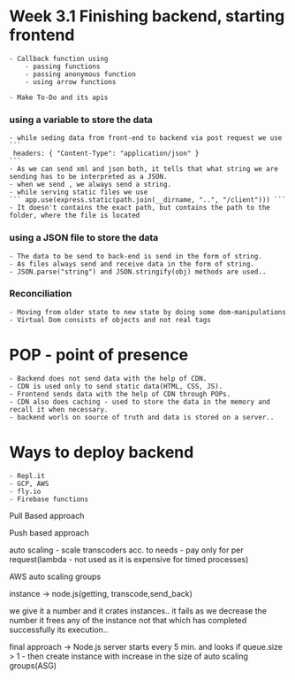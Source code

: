 # Week 3.1 Finishing backend, starting frontend

    - Callback function using
        - passing functions
        - passing anonymous function
        - using arrow functions

    - Make To-Do and its apis

### using a variable to store the data

    - while seding data from front-end to backend via post request we use
    ```
     headers: { "Content-Type": "application/json" }
    ```
    - As we can send xml and json both, it tells that what string we are sending has to be interpreted as a JSON.
    - when we send , we always send a string.
    - while serving static files we use
    ``` app.use(express.static(path.join(__dirname, "..", "/client"))) ```
    - It doesn't contains the exact path, but contains the path to the folder, where the file is located

### using a JSON file to store the data

    - The data to be send to back-end is send in the form of string.
    - As files always send and receive data in the form of string.
    - JSON.parse("string") and JSON.stringify(obj) methods are used..

### Reconciliation

    - Moving from older state to new state by doing some dom-manipulations
    - Virtual Dom consists of objects and not real tags

# POP - point of presence

    - Backend does not send data with the help of CDN.
    - CDN is used only to send static data(HTML, CSS, JS).
    - Frontend sends data with the help of CDN through POPs.
    - CDN also does caching - used to store the data in the memory and recall it when necessary.
    - backend worls on source of truth and data is stored on a server..

# Ways to deploy backend

    - Repl.it
    - GCP, AWS
    - fly.io
    - Firebase functions

Pull Based approach

Push based approach

auto scaling - scale transcoders acc. to needs - pay only for per request(lambda - not used as it is expensive for timed processes)

AWS auto scaling groups

instance -> node.js(getting, transcode,send_back)

we give it a number and it crates instances.. it fails as we decrease the number it frees any of the instance not that which has completed successfully its execution..

final approach ->
Node.js server starts every 5 min. and looks if queue.size > 1 - then create instance with increase in the size of auto scaling groups(ASG)